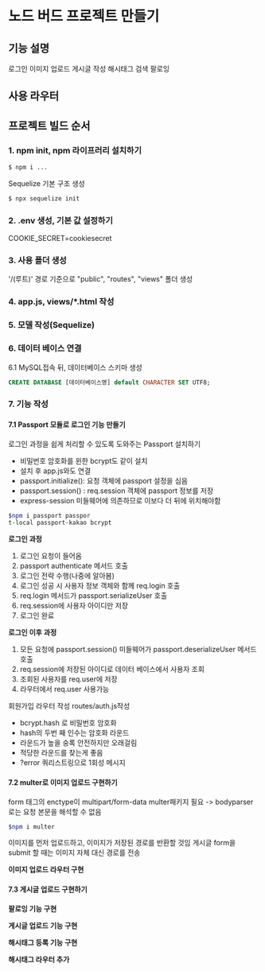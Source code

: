 # 노드 버드 프로젝트 만들기

## 기능 설명
로그인
이미지 업로드
게시글 작성
해시태그 검색
팔로잉

## 사용 라우터

## 프로젝트 빌드 순서
### 1. npm init,  npm 라이프러리 설치하기 
```zsh
$ npm i ...
```
Sequelize 기본 구조 생성
```zsh
$ npx sequelize init
```
### 2. .env 생성, 기본 값 설정하기
COOKIE_SECRET=cookiesecret

### 3. 사용 폴더 생성
'/(루트)' 경로 기준으로 "public", "routes", "views" 폴더 생성

### 4. app.js, views/*.html 작성

### 5. 모델 작성(Sequelize)


### 6. 데이터 베이스 연결 
6.1 MySQL접속 뒤,  데이터베이스 스키마 생성
```SQL
CREATE DATABASE [데이터베이스명] default CHARACTER SET UTF8;
```
### 7. 기능 작성
#### 7.1 Passport 모듈로 로그인 기능 만들기

로그인 과정을 쉽게 처리할 수 있도록 도와주는 Passport 설치하기

- 비밀번호 암호화를 윈한 bcrypt도 같이 설치
- 설치 후 app.js와도 연결
- passport.initialize(): 요청 객체에 passport 설정을 심음
- passport.session() : req.session 객체에 passport 정보를 저장
- express-session 미들웨어에 의존하므로 이보다 더 뒤에 위치해야함

```zsh
$npm i passport passpor
t-local passport-kakao bcrypt
```
**로그인 과정**
1. 로그인 요청이 들어옴
2. passport authenticate 메서드 호출
3. 로그인 전략 수행(나중에 알아봄)
4. 로그인 성공 시 사용자 정보 객체와 함께 req.login 호출
5. req.login 메서드가  passport.serializeUser 호출
6. req.session에 사용자 아이디만 저장
7. 로그인 완료

**로그인 이후 과정**
1. 모든 요청에 passport.session() 미들웨어가 passport.deserializeUser 메서드 호출
2. req.session에 저장된 아이디로 데이터 베이스에서 사용자 조회
3. 조회된 사용자를 req.user에 저장
4. 라우터에서 req.user 사용가능

회원가입 라우터 작성
routes/auth.js작성
-  bcrypt.hash 로 비밀번호 암호화
-  hash의 두번 째 인수는 암호화 라운드
-  라운드가 높을 숭록 안전하지만 오래걸림
-  적당한 라운드를 찾는게 좋음
-  ?error 쿼리스트링으로 1회성 메시지

#### 7.2 multer로 이미지 업로드 구현하기
form 태그의 enctype이 multipart/form-data
multer패키지 필요 -> bodyparser로는 요청 본문을 해석할 수 없음
```zsh
$npm i multer
```
이미지를 먼저 업로드하고, 이미지가 저장된 경로를 반환할 것임
게시글 form을 submit 할 때는 이미지 자체 대신 경로를 전송

**이미지 업로드 라우터 구현**

#### 7.3 게시글 업로드 구현하기

**팔로잉 기능 구현**

**게시글 업로드 기능 구현**

**해시태그 등록 기능 구현**

**해시태그 라우터 추가**